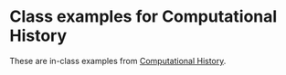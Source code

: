 # Class examples for Computational History

These are in-class examples from [Computational History](https://lincolnmullen.com/courses/data.2020/).

